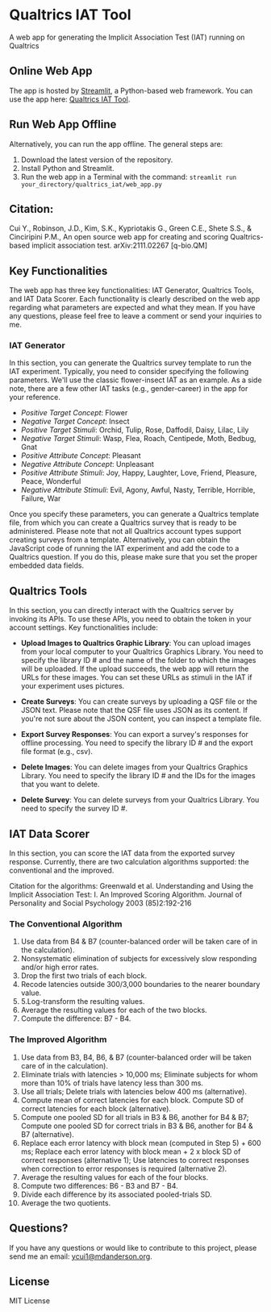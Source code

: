 # Qualtrics IAT Tool
A web app for generating the Implicit Association Test (IAT) running on Qualtrics

## Online Web App
The app is hosted by [Streamlit](https://streamlit.io/), a Python-based web framework. You can use the app here: 
[Qualtrics IAT Tool](https://qualtricsiat-sh4ztjktallfadom4qzhkh.streamlit.app/).

## Run Web App Offline
Alternatively, you can run the app offline. The general steps are:
1. Download the latest version of the repository.
2. Install Python and Streamlit.
3. Run the web app in a Terminal with the command: `streamlit run your_directory/qualtrics_iat/web_app.py`

## Citation:
Cui Y., Robinson, J.D., Kim, S.K., Kypriotakis G., Green C.E., Shete S.S., & Cinciripini P.M., An open source web
app for creating and scoring Qualtrics-based implicit association test. arXiv:2111.02267 [q-bio.QM]

## Key Functionalities
The web app has three key functionalities: IAT Generator, Qualtrics Tools, and IAT Data Scorer. Each functionality
is clearly described on the web app regarding what parameters are expected and what they mean. If you have any
questions, please feel free to leave a comment or send your inquiries to me.

### IAT Generator
In this section, you can generate the Qualtrics survey template to run the IAT experiment. Typically, you
need to consider specifying the following parameters. We'll use the classic flower-insect IAT as an example. As
a side note, there are a few other IAT tasks (e.g., gender-career) in the app for your reference.

- *Positive Target Concept*: Flower
- *Negative Target Concept*: Insect
- *Positive Target Stimuli*: Orchid, Tulip, Rose, Daffodil, Daisy, Lilac, Lily
- *Negative Target Stimuli*: Wasp, Flea, Roach, Centipede, Moth, Bedbug, Gnat
- *Positive Attribute Concept*: Pleasant
- *Negative Attribute Concept*: Unpleasant
- *Positive Attribute Stimuli*: Joy, Happy, Laughter, Love, Friend, Pleasure, Peace, Wonderful
- *Negative Attribute Stimuli*: Evil, Agony, Awful, Nasty, Terrible, Horrible, Failure, War

Once you specify these parameters, you can generate a Qualtrics template file, from which you can create a Qualtrics
survey that is ready to be administered. Please note that not all Qualtrics account types support creating surveys
from a template. Alternatively, you can obtain the JavaScript code of running the IAT experiment and add the code
to a Qualtrics question. If you do this, please make sure that you set the proper embedded data fields.

## Qualtrics Tools
In this section, you can directly interact with the Qualtrics server by invoking its APIs. To use these APIs, you
need to obtain the token in your account settings. Key functionalities include:

- **Upload Images to Qualtrics Graphic Library**:
You can upload images from your local computer to your Qualtrics Graphics Library. You need to specify the library
ID # and the name of the folder to which the images will be uploaded. If the upload succeeds, the web app will return
the URLs for these images. You can set these URLs as stimuli in the IAT if your experiment uses pictures.

- **Create Surveys**:
You can create surveys by uploading a QSF file or the JSON text. Please note that the QSF file uses JSON as its 
content. If you're not sure about the JSON content, you can inspect a template file.

- **Export Survey Responses**:
You can export a survey's responses for offline processing. You need to specify the library ID # and the export file
format (e.g., csv).

- **Delete Images**:
You can delete images from your Qualtrics Graphics Library. You need to specify the library ID # and the IDs for 
the images that you want to delete.

- **Delete Survey**:
You can delete surveys from your Qualtrics Library. You need to specify the survey ID #.

## IAT Data Scorer
In this section, you can score the IAT data from the exported survey response. Currently, there are two calculation
algorithms supported: the conventional and the improved.

Citation for the algorithms: Greenwald et al. Understanding and Using the Implicit Association Test: I. An 
Improved Scoring Algorithm. Journal of Personality and Social Psychology 2003 (85)2:192-216

### The Conventional Algorithm
1. Use data from B4 & B7 (counter-balanced order will be taken care of in the calculation).
2. Nonsystematic elimination of subjects for excessively slow responding and/or high error rates.
3. Drop the first two trials of each block.
4. Recode latencies outside 300/3,000 boundaries to the nearer boundary value. 
5. 5.Log-transform the resulting values.
6. Average the resulting values for each of the two blocks.
7. Compute the difference: B7 - B4.

### The Improved Algorithm
1. Use data from B3, B4, B6, & B7 (counter-balanced order will be taken care of in the calculation).
2. Eliminate trials with latencies > 10,000 ms; Eliminate subjects for whom more than 10% of trials have latency 
less than 300 ms. 
3. Use all trials; Delete trials with latencies below 400 ms (alternative).
4. Compute mean of correct latencies for each block. Compute SD of correct latencies for each block (alternative).
5. Compute one pooled SD for all trials in B3 & B6, another for B4 & B7; Compute one pooled SD for correct trials 
in B3 & B6, another for B4 & B7 (alternative).
6. Replace each error latency with block mean (computed in Step 5) + 600 ms; Replace each error latency with 
block mean + 2 x block SD of correct responses (alternative 1); Use latencies to correct responses when correction to 
error responses is required (alternative 2).
7. Average the resulting values for each of the four blocks.
8. Compute two differences: B6 - B3 and B7 - B4.
9. Divide each difference by its associated pooled-trials SD.
10. Average the two quotients.

## Questions?
If you have any questions or would like to contribute to this project, please send me an email: ycui1@mdanderson.org.

## License
MIT License
